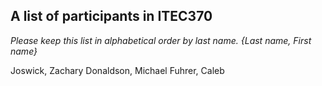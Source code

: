 A list of participants in ITEC370
---------------------------------

*Please keep this list in alphabetical order by last name.*
*{Last name, First name}*

Joswick, Zachary
Donaldson, Michael
Fuhrer, Caleb
